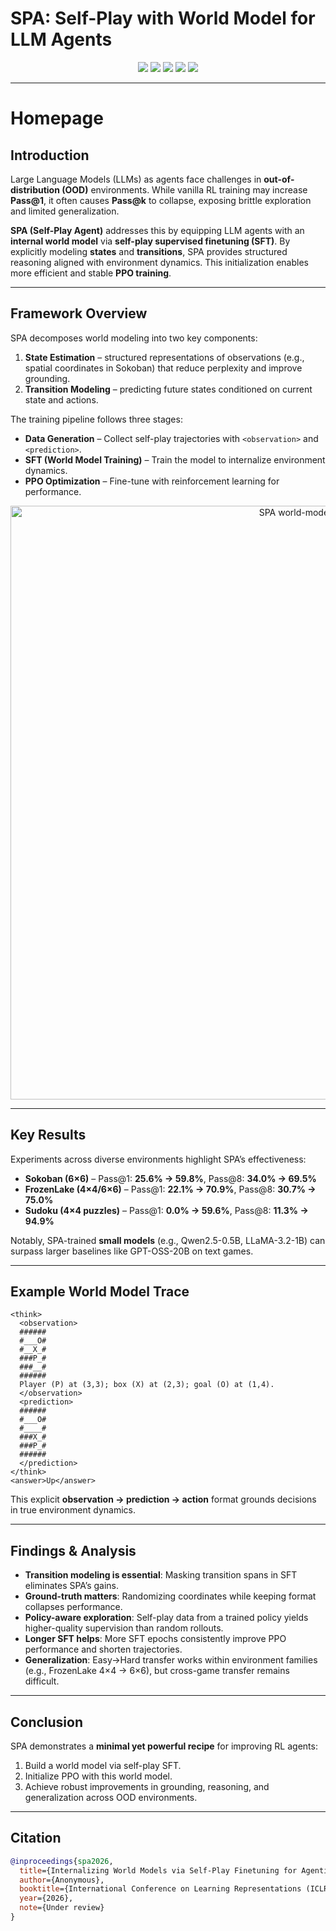 # SPA: Self-Play with World Model for LLM Agents

<p align="center">
  <a href="#homepage"><img src="https://img.shields.io/badge/Homepage-orange?style=for-the-badge"></a>
  <a href="paper.pdf"><img src="https://img.shields.io/badge/Paper-red?style=for-the-badge"></a>
  <a href="#post"><img src="https://img.shields.io/badge/Post-green?style=for-the-badge"></a>
  <a href="#experiment-log"><img src="https://img.shields.io/badge/Experiment%20Log-purple?style=for-the-badge"></a>
  <a href="https://github.com/spa-ai/SPA"><img src="https://img.shields.io/badge/GitHub-000000?style=for-the-badge&logo=github"></a>
</p>

---

# Homepage

## Introduction

Large Language Models (LLMs) as agents face challenges in **out-of-distribution (OOD)** environments. While vanilla RL training may increase **Pass@1**, it often causes **Pass@k** to collapse, exposing brittle exploration and limited generalization.

**SPA (Self-Play Agent)** addresses this by equipping LLM agents with an **internal world model** via **self-play supervised finetuning (SFT)**. By explicitly modeling **states** and **transitions**, SPA provides structured reasoning aligned with environment dynamics. This initialization enables more efficient and stable **PPO training**.

---

## Framework Overview

SPA decomposes world modeling into two key components:

1. **State Estimation** – structured representations of observations (e.g., spatial coordinates in Sokoban) that reduce perplexity and improve grounding.
2. **Transition Modeling** – predicting future states conditioned on current state and actions.

The training pipeline follows three stages:

* **Data Generation** – Collect self-play trajectories with `<observation>` and `<prediction>`.
* **SFT (World Model Training)** – Train the model to internalize environment dynamics.
* **PPO Optimization** – Fine-tune with reinforcement learning for performance.

<p align="center">
  <img src="assets/spa_wm_overview.png" alt="SPA world-model pipeline" width="950"/>
</p>

---

## Key Results

Experiments across diverse environments highlight SPA’s effectiveness:

* **Sokoban (6×6)** – Pass@1: **25.6% → 59.8%**, Pass@8: **34.0% → 69.5%**
* **FrozenLake (4×4/6×6)** – Pass@1: **22.1% → 70.9%**, Pass@8: **30.7% → 75.0%**
* **Sudoku (4×4 puzzles)** – Pass@1: **0.0% → 59.6%**, Pass@8: **11.3% → 94.9%**

Notably, SPA-trained **small models** (e.g., Qwen2.5-0.5B, LLaMA-3.2-1B) can surpass larger baselines like GPT-OSS-20B on text games.

---

## Example World Model Trace

```text
<think>
  <observation>
  ######
  #___O#
  #__X_#
  ###P_#
  ###__#
  ######
  Player (P) at (3,3); box (X) at (2,3); goal (O) at (1,4).
  </observation>
  <prediction>
  ######
  #___O#
  #____#
  ###X_#
  ###P_#
  ######
  </prediction>
</think>
<answer>Up</answer>
```

This explicit **observation → prediction → action** format grounds decisions in true environment dynamics.

---

## Findings & Analysis

* **Transition modeling is essential**: Masking transition spans in SFT eliminates SPA’s gains.
* **Ground-truth matters**: Randomizing coordinates while keeping format collapses performance.
* **Policy-aware exploration**: Self-play data from a trained policy yields higher-quality supervision than random rollouts.
* **Longer SFT helps**: More SFT epochs consistently improve PPO performance and shorten trajectories.
* **Generalization**: Easy→Hard transfer works within environment families (e.g., FrozenLake 4×4 → 6×6), but cross-game transfer remains difficult.

---

## Conclusion

SPA demonstrates a **minimal yet powerful recipe** for improving RL agents:

1. Build a world model via self-play SFT.
2. Initialize PPO with this world model.
3. Achieve robust improvements in grounding, reasoning, and generalization across OOD environments.

---

## Citation

```bibtex
@inproceedings{spa2026,
  title={Internalizing World Models via Self-Play Finetuning for Agentic RL},
  author={Anonymous},
  booktitle={International Conference on Learning Representations (ICLR)},
  year={2026},
  note={Under review}
}
```
